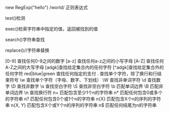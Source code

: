 new RegExp("hello")
/world/
正则表达式

test()检测

exec()检索字符串中指定的值，返回被找到的值

search()字符串查找

replace()//字符串替换

[0-9] 查找任何0-9之间的数字
[a-z] 查找任何a-z之间的小写字母
[A-Z] 查找任何A-Z之间的大写字母
[adgk]查找给定集合内的任何字符
[^adgk]查找给定集合外的任何字符
red|blue|green 查找任何指定的支付
. 查找单个字符，除了换行和行结束符号
\w 查找单个字符（字母、数字、下划线）
\W 查找非单词字符
\d 查找数字
\D 查找非数字
\s 查找空白字符
\S 查找非空白字符
\b 匹配单词边界
\B 匹配非单词边界
\n 查找换行符
n+ 匹配包含至少1个n的字符串
n* 匹配任何包含0或多个的字符串
n? 匹配任何包含0个或1个n的字符串
n{X} 匹配包含X个n的序列的字符串
n{X, Y} 匹配包含X个或Y个n的序列的字符串
n$ 匹配任何结尾为n的字符串
